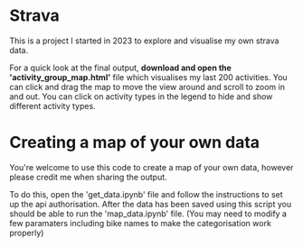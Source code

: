 # Strava
This is a project I started in 2023 to explore and visualise my own strava data.

For a quick look at the final output, **download and open the 'activity_group_map.html'** file which visualises my last 200 activities.
You can click and drag the map to move the view around and scroll to zoom in and out.
You can click on activity types in the legend to hide and show different activity types.

# Creating a map of your own data
You're welcome to use this code to create a map of your own data, however please credit me when sharing the output.

To do this, open the 'get_data.ipynb' file and follow the instructions to set up the api authorisation.
After the data has been saved using this script you should be able to run the 'map_data.ipynb' file.
(You may need to modify a few paramaters including bike names to make the categorisation work properly)
